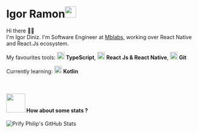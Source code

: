 # Igor Ramon<img src="https://github.com/TheDudeThatCode/TheDudeThatCode/blob/master/Assets/wave.gif" width="30px">

Hi there 👋🏻  
I'm Igor Diniz. I'm Software Engineer at [Mblabs](https://mblabs.com.br/), working over React Native and React.Js ecosystem.

My favourites tools: <img src="https://i.ibb.co/PZ2XZgr/ts.png" width="20"/> <b>TypeScript</b>, <img src="https://i.ibb.co/4RHMmLQ/react.png" width="20"/> <b>React Js & React Native</b>,  <img src="https://git-scm.com/images/logos/downloads/Git-Icon-1788C.png" width="20"/> <b>Git</b>


Currently learning: <img src="https://upload.wikimedia.org/wikipedia/commons/7/74/Kotlin_Icon.png" width="20"/> <b>Kotlin</b>

<br>

#### <img src="https://media.giphy.com/media/VgCDAzcKvsR6OM0uWg/giphy.gif" width="50"> How about some stats ?
![Prify Philip's GitHub Stats](https://github-readme-stats.vercel.app/api?username=igorrmon&hide=["stars"]&show_icons=true)
